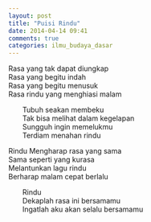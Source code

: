 ```yaml
---
layout: post
title: "Puisi Rindu"
date: 2014-04-14 09:41
comments: true
categories: ilmu_budaya_dasar
---
```


<p>
Rasa yang tak dapat diungkap<br />
Rasa yang begitu indah<br />
Rasa yang begitu menusuk<br />
Rasa rindu yang menghiasi malam<br />
</p>

<!--more-->

<p style='margin-left:2em'>
Tubuh seakan membeku<br />
Tak bisa melihat dalam kegelapan<br />
Sungguh ingin memelukmu<br />
Terdiam menahan rindu<br />
</p>

<p>
Rindu
Mengharap rasa yang sama<br />
Sama seperti yang kurasa<br />
Melantunkan lagu rindu<br />
Berharap malam cepat berlalu<br />
</p>

<p style='margin-left:2em'>
Rindu<br />
Dekaplah rasa ini bersamamu<br />
Ingatlah aku akan selalu bersamamu<br />
</p>
